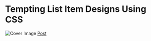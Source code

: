 # Tempting List Item Designs Using CSS

![Cover Image](https://designdrastic.com/uploads/tempting-list-element-design-using-css-hero.png)
[Post](https://designdrastic.com/snippet/tempting-list-element-design-using-css)
